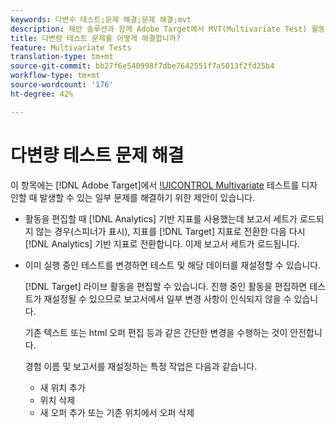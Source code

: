 ```yaml
---
keywords: 다변수 테스트;문제 해결;문제 해결;mvt
description: 제안 솔루션과 함께 Adobe Target에서 MVT(Multivariate Test) 활동을 사용할 때 발생할 수 있는 잠재적인 문제를 살펴볼 수 있습니다.
title: 다변량 테스트 문제를 어떻게 해결합니까?
feature: Multivariate Tests
translation-type: tm+mt
source-git-commit: bb27f6e540998f7dbe7642551f7a5013f2fd25b4
workflow-type: tm+mt
source-wordcount: '176'
ht-degree: 42%

---
```



# 다변량 테스트 문제 해결

이 항목에는 [!DNL Adobe Target]에서 [!UICONTROL Multivariate](MVT) 테스트를 디자인할 때 발생할 수 있는 일부 문제를 해결하기 위한 제안이 있습니다.

* 활동을 편집할 때 [!DNL Analytics] 기반 지표를 사용했는데 보고서 세트가 로드되지 않는 경우(스피너가 표시), 지표를 [!DNL Target] 지표로 전환한 다음 다시 [!DNL Analytics] 기반 지표로 전환합니다. 이제 보고서 세트가 로드됩니다.
* 이미 실행 중인 테스트를 변경하면 테스트 및 해당 데이터를 재설정할 수 있습니다.

   [!DNL Target] 라이브 활동을 편집할 수 있습니다. 진행 중인 활동을 편집하면 테스트가 재설정될 수 있으므로 보고서에서 일부 변경 사항이 인식되지 않을 수 있습니다.

   기존 텍스트 또는 html 오퍼 편집 등과 같은 간단한 변경을 수행하는 것이 안전합니다.

   경험 이름 및 보고서를 재설정하는 특정 작업은 다음과 같습니다.

   * 새 위치 추가
   * 위치 삭제
   * 새 오퍼 추가 또는 기존 위치에서 오퍼 삭제

